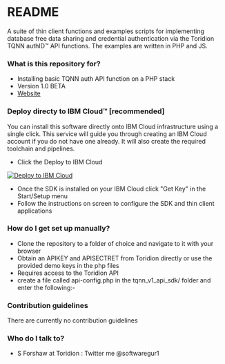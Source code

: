 # README #

A suite of thin client functions and examples scripts for implementing database free data sharing and credential authentication via the Toridion TQNN authID&trade; API functions.
The examples are written in PHP and JS.  

### What is this repository for? ###

* Installing basic TQNN auth API function on a PHP stack
* Version 1.0 BETA
* [Website](https://www.toridion.com/page/authid-on-ibm-cloud)

### Deploy directy to IBM Cloud&trade; [recommended] ###

You can install this software directly onto IBM Cloud infrastructure using a single click. This service will guide you through creating an IBM Cloud account if you do not have one already. 
It will also create the required toolchain and pipelines.

* Click the Deploy to IBM Cloud

[![Deploy to IBM Cloud](https://cloud.ibm.com/devops/setup/deploy/button.png)](https://cloud.ibm.com/devops/setup/deploy?repository=https://github.com/forshaws/tqnn1.git)

* Once the SDK is installed on your IBM Cloud click "Get Key" in the Start/Setup menu
* Follow the instructions on screen to configure the SDK and thin client applications

### How do I get set up manually? ###

* Clone the repository to a folder of choice and navigate to it with your browser
* Obtain an APIKEY and APISECTRET from Toridion directly or use the provided demo keys in the php files
* Requires access to the Toridion API
* create a file called api-config.php in the tqnn_v1_api_sdk/ folder and enter the following:-

<?php
$apipath="https://api.toridion.com"; //the path to your API - default is Toridion public API
?>

### Contribution guidelines ###

There are currently no contribution guidelines

### Who do I talk to? ###

* S Forshaw at Toridion : Twitter me @softwaregur1 
